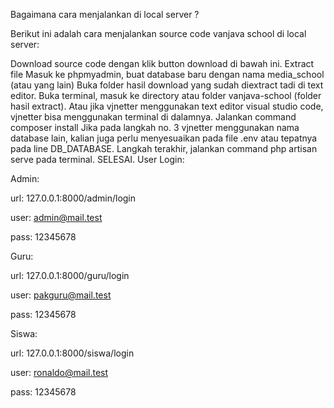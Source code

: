 Bagaimana cara menjalankan di local server ?

Berikut ini adalah cara menjalankan source code vanjava school di local server:

Download source code dengan klik button download di bawah ini.
Extract file
Masuk ke phpmyadmin, buat database baru dengan nama media_school (atau yang lain)
Buka folder hasil download yang sudah diextract tadi di text editor.
Buka terminal, masuk ke directory atau folder vanjava-school (folder hasil extract). Atau jika vjnetter menggunakan text editor visual studio code, vjnetter bisa menggunakan terminal di dalamnya.
Jalankan command composer install
Jika pada langkah no. 3 vjnetter menggunakan nama database lain, kalian juga perlu menyesuaikan pada file .env atau tepatnya pada line DB_DATABASE.
Langkah terakhir, jalankan command php artisan serve pada terminal.
SELESAI.
User Login:

Admin:

url: 127.0.0.1:8000/admin/login

user: admin@mail.test

pass: 12345678

Guru:

url: 127.0.0.1:8000/guru/login

user: pakguru@mail.test

pass: 12345678

Siswa:

url: 127.0.0.1:8000/siswa/login

user: ronaldo@mail.test

pass: 12345678

